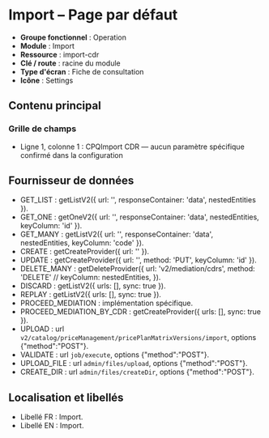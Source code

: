 # Import – Page par défaut

- **Groupe fonctionnel** : Operation
- **Module** : Import
- **Ressource** : import-cdr
- **Clé / route** : racine du module
- **Type d'écran** : Fiche de consultation
- **Icône** : Settings

## Contenu principal
### Grille de champs
- Ligne 1, colonne 1 : CPQImport CDR — aucun paramètre spécifique confirmé dans la configuration

## Fournisseur de données
- GET_LIST : getListV2({
  url: '',
  responseContainer: 'data',
  nestedEntities
}).
- GET_ONE : getOneV2({
  url: '',
  responseContainer: 'data',
  nestedEntities,
  keyColumn: 'id'
}).
- GET_MANY : getListV2({
  url: '',
  responseContainer: 'data',
  nestedEntities,
  keyColumn: 'code'
}).
- CREATE : getCreateProvider({
  url: ''
}).
- UPDATE : getCreateProvider({
  url: '',
  method: 'PUT',
  keyColumn: 'id'
}).
- DELETE_MANY : getDeleteProvider({
  url: 'v2/mediation/cdrs',
  method: 'DELETE'
  // keyColumn: nestedEntities,
}).
- DISCARD : getListV2({
  urls: [],
  sync: true
}).
- REPLAY : getListV2({
  urls: [],
  sync: true
}).
- PROCEED_MEDIATION : implémentation spécifique.
- PROCEED_MEDIATION_BY_CDR : getCreateProvider({
  urls: [],
  sync: true
}).
- UPLOAD : url `v2/catalog/priceManagement/pricePlanMatrixVersions/import`, options {"method":"POST"}.
- VALIDATE : url `job/execute`, options {"method":"POST"}.
- UPLOAD_FILE : url `admin/files/upload`, options {"method":"POST"}.
- CREATE_DIR : url `admin/files/createDir`, options {"method":"POST"}.

## Localisation et libellés
- Libellé FR : Import.
- Libellé EN : Import.